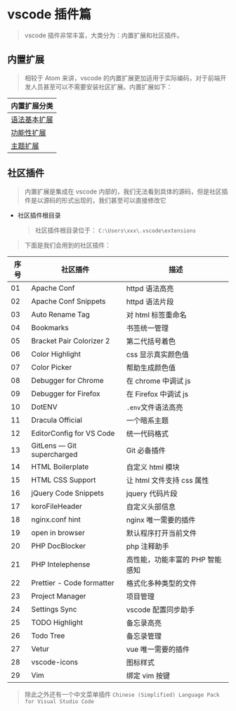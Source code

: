 # vscode 插件篇

> vscode 插件非常丰富，大类分为：内置扩展和社区插件。

## 内置扩展

> 相较于 Atom 来讲，vscode 的内置扩展更加适用于实际编码，对于前端开发人员甚至可以不需要安装社区扩展。内置扩展如下：

| 内置扩展分类                           |
| -------------------------------------- |
| [语法基本扩展](./core/语法基本扩展.md) |
| [功能性扩展](./core/功能性扩展.md)     |
| [主题扩展](./core/主题扩展.md)         |

## 社区插件

> 内置扩展是集成在 vscode 内部的，我们无法看到具体的源码，但是社区插件是以源码的形式出现的，我们甚至可以直接修改它

- 社区插件根目录

  > 社区插件根目录位于： `C:\Users\xxx\.vscode\extensions`

> 下面是我们会用到的社区插件：

| 序号 | 社区插件                   | 描述                            |
| ---- | -------------------------- | ------------------------------- |
| 01   | Apache Conf                | httpd 语法高亮                  |
| 02   | Apache Conf Snippets       | httpd 语法片段                  |
| 03   | Auto Rename Tag            | 对 html 标签重命名              |
| 04   | Bookmarks                  | 书签统一管理                    |
| 05   | Bracket Pair Colorizer 2   | 第二代括号着色                  |
| 06   | Color Highlight            | css 显示真实颜色值              |
| 07   | Color Picker               | 帮助生成颜色值                  |
| 08   | Debugger for Chrome        | 在 chrome 中调试 js             |
| 09   | Debugger for Firefox       | 在 Firefox 中调试 js            |
| 10   | DotENV                     | `.env`文件语法高亮              |
| 11   | Dracula Official           | 一个暗系主题                    |
| 12   | EditorConfig for VS Code   | 统一代码格式                    |
| 13   | GitLens — Git supercharged | Git 必备插件                    |
| 14   | HTML Boilerplate           | 自定义 html 模块                |
| 15   | HTML CSS Support           | 让 html 文件支持 css 属性       |
| 16   | jQuery Code Snippets       | jquery 代码片段                 |
| 17   | koroFileHeader             | 自定义头部信息                  |
| 18   | nginx.conf hint            | nginx 唯一需要的插件            |
| 19   | open in browser            | 默认程序打开当前文件            |
| 20   | PHP DocBlocker             | php 注释助手                    |
| 21   | PHP Intelephense           | 高性能，功能丰富的 PHP 智能感知 |
| 22   | Prettier - Code formatter  | 格式化多种类型的文件            |
| 23   | Project Manager            | 项目管理                        |
| 24   | Settings Sync              | vscode 配置同步助手             |
| 25   | TODO Highlight             | 备忘录高亮                      |
| 26   | Todo Tree                  | 备忘录管理                      |
| 27   | Vetur                      | vue 唯一需要的插件              |
| 28   | vscode-icons               | 图标样式                        |
| 29   | Vim                        | 绑定 vim 按键                   |

> 除此之外还有一个中文菜单插件 `Chinese (Simplified) Language Pack for Visual Studio Code`
